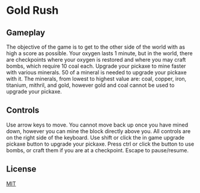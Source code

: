 # Gold Rush
## Gameplay

The objective of the game is to get to the other side of the world with as high a score as possible. Your oxygen lasts 1 minute, but in the world, there are checkpoints where your oxygen is restored and where you may craft bombs, which require 10 coal each. Upgrade your pickaxe to mine faster with various minerals. 50 of a mineral is needed to upgrade your pickaxe with it. The minerals, from lowest to highest value are: coal, copper, iron, titanium, mithril, and gold, however gold and coal cannot be used to upgrade your pickaxe.

## Controls

Use arrow keys to move. You cannot move back up once you have mined down, however you can mine the block directly above you. All controls are on the right side of the keyboard. Use shift or click the in game upgrade pickaxe button to upgrade your pickaxe. Press ctrl or click the button to use bombs, or craft them if you are at a checkpoint. Escape to pause/resume.

## License

[MIT](https://choosealicense.com/licenses/mit/)
